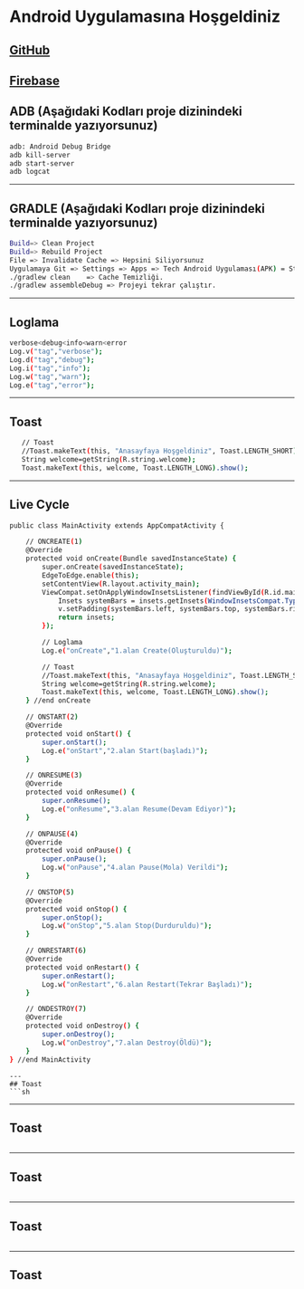 # Android Uygulamasına Hoşgeldiniz
[GitHub](https://github.com/hamitmizrak/Offline_Android_TodoList.git)
---
[Firebase](https://console.firebase.google.com/project/todolist-44/overview)
---

## ADB  (Aşağıdaki Kodları proje dizinindeki terminalde yazıyorsunuz)
```sh 
adb: Android Debug Bridge
adb kill-server
adb start-server
adb logcat
```
---


## GRADLE (Aşağıdaki Kodları proje dizinindeki terminalde yazıyorsunuz)
```sh 
Build=> Clean Project
Build=> Rebuild Project
File => Invalidate Cache => Hepsini Siliyorsunuz
Uygulamaya Git => Settings => Apps => Tech Android Uygulaması(APK) = Storage&Cache => Clear storage veya clear cache
./gradlew clean    => Cache Temizliği.
./gradlew assembleDebug => Projeyi tekrar çalıştır.
```
---


## Loglama
```sh
verbose<debug<info<warn<error
Log.v("tag","verbose");
Log.d("tag","debug");
Log.i("tag","info");
Log.w("tag","warn");
Log.e("tag","error");
```
---
## Toast
```sh 
   // Toast
   //Toast.makeText(this, "Anasayfaya Hoşgeldiniz", Toast.LENGTH_SHORT).show();
   String welcome=getString(R.string.welcome);
   Toast.makeText(this, welcome, Toast.LENGTH_LONG).show();
```

---
## Live Cycle
```sh 
public class MainActivity extends AppCompatActivity {

    // ONCREATE(1)
    @Override
    protected void onCreate(Bundle savedInstanceState) {
        super.onCreate(savedInstanceState);
        EdgeToEdge.enable(this);
        setContentView(R.layout.activity_main);
        ViewCompat.setOnApplyWindowInsetsListener(findViewById(R.id.main), (v, insets) -> {
            Insets systemBars = insets.getInsets(WindowInsetsCompat.Type.systemBars());
            v.setPadding(systemBars.left, systemBars.top, systemBars.right, systemBars.bottom);
            return insets;
        });

        // Loglama
        Log.e("onCreate","1.alan Create(Oluşturuldu)");

        // Toast
        //Toast.makeText(this, "Anasayfaya Hoşgeldiniz", Toast.LENGTH_SHORT).show();
        String welcome=getString(R.string.welcome);
        Toast.makeText(this, welcome, Toast.LENGTH_LONG).show();
    } //end onCreate

    // ONSTART(2)
    @Override
    protected void onStart() {
        super.onStart();
        Log.e("onStart","2.alan Start(başladı)");
    }

    // ONRESUME(3)
    @Override
    protected void onResume() {
        super.onResume();
        Log.e("onResume","3.alan Resume(Devam Ediyor)");
    }

    // ONPAUSE(4)
    @Override
    protected void onPause() {
        super.onPause();
        Log.w("onPause","4.alan Pause(Mola) Verildi");
    }

    // ONSTOP(5)
    @Override
    protected void onStop() {
        super.onStop();
        Log.w("onStop","5.alan Stop(Durduruldu)");
    }

    // ONRESTART(6)
    @Override
    protected void onRestart() {
        super.onRestart();
        Log.w("onRestart","6.alan Restart(Tekrar Başladı)");
    }

    // ONDESTROY(7)
    @Override
    protected void onDestroy() {
        super.onDestroy();
        Log.w("onDestroy","7.alan Destroy(Öldü)");
    }
} //end MainActivity
```


```
---
## Toast
```sh 

```
---
## Toast
```sh 

```
---
## Toast
```sh 

```

---
## Toast
```sh 

```
---
## Toast
```sh 

```